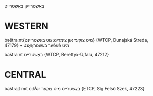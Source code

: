 באַשטרייען
באַשטרייט

WESTERN
========

bəštraːnt{מיט צוקער און צימרינג גוט בעשטריינט} {WTCP, Dunajská Streda, 47179}
	•	מיט פֿעפֿער בעשטראַאַנט

bəštraːnt באַשטרייט {WTCP, Berettyó-Újfalu, 47212}

CENTRAL
========

bəštrajt mɩt cɩkʲər באַשטרייט מיט צוקער {ETCP, Sîg Felső Szek, 47223}